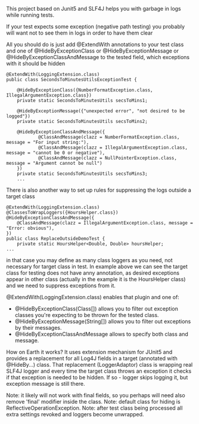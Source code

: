 This project based on Junit5 and SLF4J helps you with garbage in logs while running tests.

If your test expects some exception (negative path testing) you probably will want not to see them 
in logs in order to have them clear

All you should do is just add @ExtendWith annotations to your test class and one of 
@HideByExceptionClass or @HideByExceptionMessage or @HideByExceptionClassAndMessage 
to the tested field, which exceptions with it should be hidden

~~~
@ExtendWith(LoggingExtension.class)
public class SecondsToMinutesUtilsExceptionTest {

    @HideByExceptionClass({NumberFormatException.class, IllegalArgumentException.class})
    private static SecondsToMinutesUtils secsToMins1;
    
    @HideByExceptionMessage({"unexpected error", "not desired to be logged"})
    private static SecondsToMinutesUtils secsToMins2;
    
    @HideByExceptionClassAndMessage({
            @ClassAndMessage(clazz = NumberFormatException.class, message = "For input string:"),
            @ClassAndMessage(clazz = IllegalArgumentException.class, message = "cannot be 0 or negative"),
            @ClassAndMessage(clazz = NullPointerException.class, message = "Argument cannot be null")
    })
    private static SecondsToMinutesUtils secsToMins3;
    ...
~~~

There is also another way to set up rules for suppressing the logs outside a target class
~~~
@ExtendWith(LoggingExtension.class)
@ClassesToWrapLoggers({HoursHelper.class})
@HideByExceptionClassAndMessage({
    @ClassAndMessage(clazz = IllegalArgumentException.class, message = "Error: obvious"),
})
public class ReplaceOutsideDemoTest {
    private static HoursHelper<Double, Double> hoursHelper;
...
~~~
in that case you may define as many class loggers as you need, not necessary for target class in test.
In example above we can see the target class for testing does not have anny annotation, as desired exceptions 
appear in other class (actually in the example it is the HoursHelper class) and we need to suppress exceptions 
from it.

@ExtendWith(LoggingExtension.class) enables that plugin and one of:
- @HideByExceptionClass(Class[]) allows you to filter out exception classes you're expecting to be thrown
for the tested class.
- @HideByExceptionMessage(String[]) allows you to filter out exceptions by their messages.
- @HideByExceptionClassAndMessage allows to specify both class and message.


How on Earth it works?
It uses extension mechanism for JUnit5 and provides a replacement for all Log4J fields in a target 
(annotated with @HideBy...) class.
That replacement (LoggerAdaptor) class is wrapping real SLF4J logger and every time the target class throws 
an exception it checks if that exception is needed to be hidden. If so - logger skips logging it, 
but exception message is still there.

Note: it likely will not work with final fields, so you perhaps will need also remove 'final' modifier inside the class.
Note: default class for hiding is ReflectiveOperationException.
Note: after test class being processed all extra settings revoked and loggers become unwrapped.